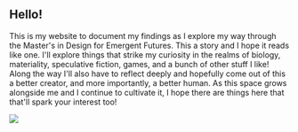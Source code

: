 ## Hello!

This is my website to document my findings as I explore my way through the Master's in Design for Emergent Futures. This a story and I hope it reads like one. I'll explore things that strike my curiosity in the realms of biology, materiality, speculative fiction, games, and a bunch of other stuff I like! Along the way I'll also have to reflect deeply and hopefully come out of this a better creator, and more importantly, a better human. As this space grows alongside me and I continue to cultivate it, I hope there are things here that that'll spark your interest too!

![](mdef-template/docs/images/Plants.gif)